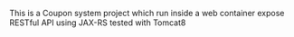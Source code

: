 This is a Coupon system project which run inside a web container
expose RESTful API using JAX-RS
tested with Tomcat8